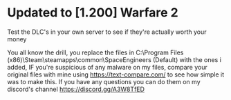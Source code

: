 # Updated to [1.200] Warfare 2
Test the DLC's in your own server to see if they're actually worth your money

You all know the drill, you replace the files in C:\Program Files (x86)\Steam\steamapps\common\SpaceEngineers  (Default)
with the ones i added, IF you're suspicious of any malware on my files, compare your original files with mine using https://text-compare.com/ to see
how simple it was to make this.
If you have any questions you can do them on my discord's channel https://discord.gg/A3W8TfED
